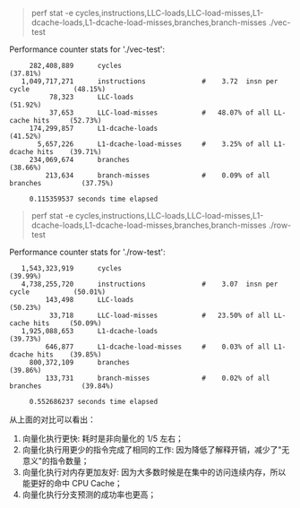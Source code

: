> perf stat -e cycles,instructions,LLC-loads,LLC-load-misses,L1-dcache-loads,L1-dcache-load-misses,branches,branch-misses ./vec-test 
  
   Performance counter stats for './vec-test':
  
         282,408,889      cycles                                                        (37.81%)
       1,049,717,271      instructions              #    3.72  insn per cycle           (48.15%)
              78,323      LLC-loads                                                     (51.92%)
              37,653      LLC-load-misses           #   48.07% of all LL-cache hits     (52.73%)
         174,299,857      L1-dcache-loads                                               (41.52%)
           5,657,226      L1-dcache-load-misses     #    3.25% of all L1-dcache hits    (39.71%)
         234,069,674      branches                                                      (38.66%)
             213,634      branch-misses             #    0.09% of all branches          (37.75%)
  
         0.115359537 seconds time elapsed
       
       
> perf stat -e cycles,instructions,LLC-loads,LLC-load-misses,L1-dcache-loads,L1-dcache-load-misses,branches,branch-misses ./row-test 
  
   Performance counter stats for './row-test':
  
       1,543,323,919      cycles                                                        (39.99%)
       4,738,255,720      instructions              #    3.07  insn per cycle           (50.01%)
             143,498      LLC-loads                                                     (50.23%)
              33,718      LLC-load-misses           #   23.50% of all LL-cache hits     (50.09%)
       1,925,088,653      L1-dcache-loads                                               (39.73%)
             646,877      L1-dcache-load-misses     #    0.03% of all L1-dcache hits    (39.85%)
         800,372,109      branches                                                      (39.86%)
             133,731      branch-misses             #    0.02% of all branches          (39.84%)
  
         0.552686237 seconds time elapsed
       

从上面的对比可以看出：
1. 向量化执行更快: 耗时是非向量化的 1/5 左右；
2. 向量化执行用更少的指令完成了相同的工作: 因为降低了解释开销，减少了"无意义"的指令数量；
3. 向量化执行对内存更加友好: 因为大多数时候是在集中的访问连续内存，所以能更好的命中 CPU Cache；
4. 向量化执行分支预测的成功率也更高；




